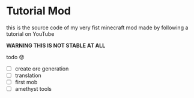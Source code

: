 # Tutorial Mod
this is the source code of my very fist minecraft mod made by following a tutorial on YouTube

**WARNING THIS IS NOT STABLE AT ALL**

todo :worried:

- [ ] create ore generation
- [ ] translation
- [ ] first mob
- [ ] amethyst tools